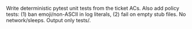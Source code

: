 Write deterministic pytest unit tests from the ticket ACs.
Also add policy tests: (1) ban emoji/non-ASCII in log literals, (2) fail on empty stub files.
No network/sleeps. Output only tests/.
